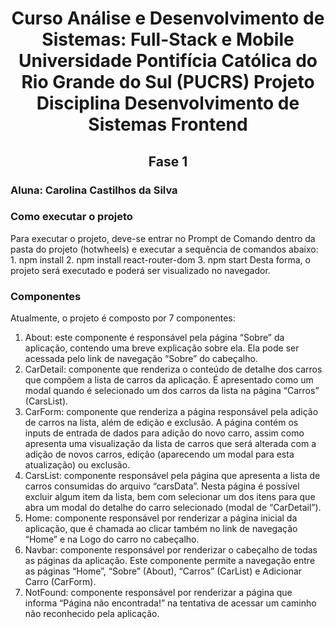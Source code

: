 <h1 align="center"> Curso Análise e Desenvolvimento de Sistemas: Full-Stack e Mobile
Universidade Pontifícia Católica do Rio Grande do Sul (PUCRS)
Projeto Disciplina Desenvolvimento de Sistemas Frontend </h1>

<h2 align="center">Fase 1</h2> 
<h3>Aluna: Carolina Castilhos da Silva</h3>

<h3>Como executar o projeto</h3>
Para executar o projeto, deve-se entrar no Prompt de Comando dentro da pasta do 
projeto (hotwheels) e executar a sequência de comandos abaixo: 
1. npm install
2. npm install react-router-dom
3. npm start
Desta forma, o projeto será executado e poderá ser visualizado no navegador.

<h3>Componentes</h3>
Atualmente, o projeto é composto por 7 componentes:

1. About: este componente é responsável pela página “Sobre” da aplicação,
   contendo uma breve explicação sobre ela. Ela pode ser acessada pelo link de
   navegação “Sobre” do cabeçalho.
2. CarDetail: componente que renderiza o conteúdo de detalhe dos carros que
   compõem a lista de carros da aplicação. É apresentado como um modal
   quando é selecionado um dos carros da lista na página “Carros” (CarsList).
3. CarForm: componente que renderiza a página responsável pela adição de
   carros na lista, além de edição e exclusão. A página contém os inputs de
   entrada de dados para adição do novo carro, assim como apresenta uma
   visualização da lista de carros que será alterada com a adição de novos carros,
   edição (aparecendo um modal para esta atualização) ou exclusão.
4. CarsList: componente responsável pela página que apresenta a lista de carros
   consumidas do arquivo “carsData”. Nesta página é possível excluir algum item
   da lista, bem com selecionar um dos itens para que abra um modal do detalhe
   do carro selecionado (modal de “CarDetail”).
5. Home: componente responsável por renderizar a página inicial da aplicação,
   que é chamada ao clicar também no link de navegação “Home” e na Logo do
   carro no cabeçalho.
6. Navbar: componente responsável por renderizar o cabeçalho de todas as
   páginas da aplicação. Este componente permite a navegação entre as páginas
   “Home”, “Sobre” (About), “Carros” (CarList) e Adicionar Carro (CarForm).
7. NotFound: componente responsável por renderizar a página que informa
   “Página não encontrada!” na tentativa de acessar um caminho não
   reconhecido pela aplicação.
